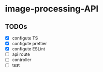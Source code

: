 # image-processing-API

## TODOs

- [x] configute TS
- [x] configute prettier
- [x] configute ESLint
- [ ] api route
- [ ] controller
- [ ] test
